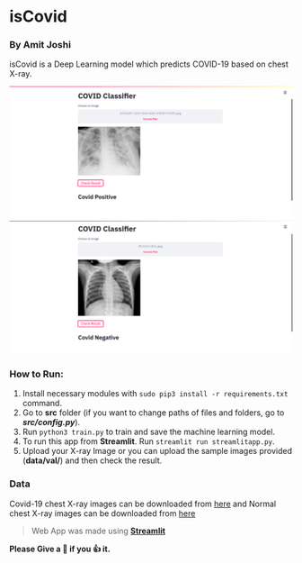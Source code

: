 # isCovid
### By Amit Joshi
isCovid is a Deep Learning model which predicts COVID-19 based on chest X-ray.

<img src="src/img/screeneshot1.jpg?raw=true" width="1000">
<img src="src/img/screenshot2.jpg?raw=true" width="1000">

### How to Run:
1. Install necessary modules with `sudo pip3 install -r requirements.txt` command.
2. Go to __src__ folder (if you want to change paths of files and folders, go to _**src/config.py**_).
3. Run `python3 train.py` to train and save the machine learning model.
4. To run this app from **Streamlit**. Run `streamlit run streamlitapp.py`.
5. Upload your X-ray Image or you can upload the sample images provided (__data/val/__) and then check the result.

### Data
Covid-19 chest X-ray images can be downloaded from [here](https://github.com/ieee8023/covid-chestxray-dataset) and Normal chest X-ray images can be downloaded from [here](https://www.qmenta.com/covid-19-kaggle-chest-x-ray-normal/)

> Web App was made using [__Streamlit__](https://www.streamlit.io/)

__Please Give a :star2: if you :+1: it.__
